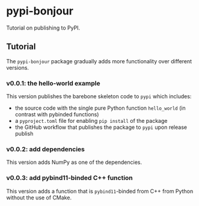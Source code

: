 # pypi-bonjour

Tutorial on publishing to PyPI.

## Tutorial

The `pypi-bonjour` package gradually adds more functionality over different versions.

### v0.0.1: the hello-world example

This version publishes the barebone skeleton code to `pypi` which includes:

- the source code with the single pure Python function `hello_world` (in contrast with pybinded functions)
- a `pyproject.toml` file for enabling `pip install` of the package
- the GitHub workflow that publishes the package to `pypi` upon release publish

### v0.0.2: add dependencies

This version adds NumPy as one of the dependencies.

### v0.0.3: add pybind11-binded C++ function

This version adds a function that is `pybind11`-binded from C++ from Python without the use of CMake.